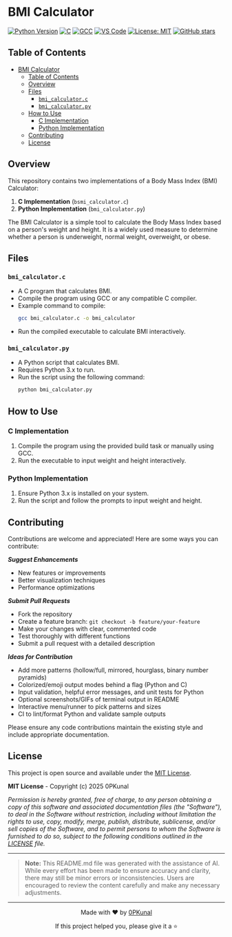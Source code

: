 # BMI Calculator

[![Python Version](https://img.shields.io/badge/python-3.x%2B-blue.svg)](https://www.python.org/downloads/)
[![C](https://img.shields.io/badge/C-Programming-blue.svg)](https://en.wikipedia.org/wiki/C_(programming_language))
[![GCC](https://img.shields.io/badge/GCC-Compiler-brightgreen.svg)](https://gcc.gnu.org/install/binaries.html)
[![VS Code](https://img.shields.io/badge/VS%20Code-Editor-blue.svg)](https://code.visualstudio.com/download)
[![License: MIT](https://img.shields.io/badge/License-MIT-yellow.svg)](LICENSE)
[![GitHub stars](https://img.shields.io/github/stars/0PKunal/3d-Volume-Calculation?style=social)](https://github.com/0PKunal/Pyramid-Patterns/stargazers)


## Table of Contents
- [BMI Calculator](#bmi-calculator)
  - [Table of Contents](#table-of-contents)
  - [Overview](#overview)
  - [Files](#files)
    - [`bmi_calculator.c`](#bmi_calculatorc)
    - [`bmi_calculator.py`](#bmi_calculatorpy)
  - [How to Use](#how-to-use)
    - [C Implementation](#c-implementation)
    - [Python Implementation](#python-implementation)
  - [Contributing](#contributing)
  - [License](#license)


## Overview
This repository contains two implementations of a Body Mass Index (BMI) Calculator:
1. **C Implementation** (`bsmi_calculator.c`)
2. **Python Implementation** (`bmi_calculator.py`)

The BMI Calculator is a simple tool to calculate the Body Mass Index based on a person's weight and height. It is a widely used measure to determine whether a person is underweight, normal weight, overweight, or obese.

## Files

### `bmi_calculator.c`
- A C program that calculates BMI.
- Compile the program using GCC or any compatible C compiler.
- Example command to compile:
  ```bash
  gcc bmi_calculator.c -o bmi_calculator
  ```
- Run the compiled executable to calculate BMI interactively.

### `bmi_calculator.py`
- A Python script that calculates BMI.
- Requires Python 3.x to run.
- Run the script using the following command:
  ```bash
  python bmi_calculator.py
  ```

## How to Use

### C Implementation
1. Compile the program using the provided build task or manually using GCC.
2. Run the executable to input weight and height interactively.

### Python Implementation
1. Ensure Python 3.x is installed on your system.
2. Run the script and follow the prompts to input weight and height.

## Contributing

Contributions are welcome and appreciated! Here are some ways you can contribute:

***Suggest Enhancements***
- New features or improvements
- Better visualization techniques
- Performance optimizations

***Submit Pull Requests***
- Fork the repository
- Create a feature branch: `git checkout -b feature/your-feature`
- Make your changes with clear, commented code
- Test thoroughly with different functions
- Submit a pull request with a detailed description

***Ideas for Contribution***
- Add more patterns (hollow/full, mirrored, hourglass, binary number pyramids)
- Colorized/emoji output modes behind a flag (Python and C)
- Input validation, helpful error messages, and unit tests for Python
- Optional screenshots/GIFs of terminal output in README
- Interactive menu/runner to pick patterns and sizes
- CI to lint/format Python and validate sample outputs

Please ensure any code contributions maintain the existing style and include appropriate documentation.


## License

This project is open source and available under the [MIT License](LICENSE).

**MIT License** - Copyright (c) 2025 0PKunal

*Permission is hereby granted, free of charge, to any person obtaining a copy of this software and associated documentation files (the "Software"), to deal in the Software without restriction, including without limitation the rights to use, copy, modify, merge, publish, distribute, sublicense, and/or sell copies of the Software, and to permit persons to whom the Software is furnished to do so, subject to the following conditions outlined in the [LICENSE](LICENSE) file.*

---
> **Note:** This README.md file was generated with the assistance of AI. While every effort has been made to ensure accuracy and clarity, there may still be minor errors or inconsistencies. Users are encouraged to review the content carefully and make any necessary adjustments.
---

<div align="center">
  <p>Made with ❤️ by <a href="https://github.com/0PKunal">0PKunal</a></p>
  <p>If this project helped you, please give it a ⭐️</p>
</div>
